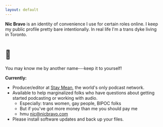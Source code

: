 ```yaml
---
layout: default
---
```



**Nic Bravo** is an identity of convenience I use for certain roles online. I keep my public profile pretty bare intentionally. In real life I'm a trans dyke living in Toronto.

# 🐶

You may know me by another name---keep it to yourself!

**Currently:**

* Producer/editor at [Stay Mean](https://staymean.co), the world's only podcast network.
* Available to help marginalized folks who have questions about getting started podcasting or working with audio.
	* Especially: trans women, gay people, BIPOC folks
	* But if you've got more money than me you should pay me
	* hmu [nic@nicbravo.com](mailto:nic@nicbravo.com)
* Please install software updates and back up your files. 


